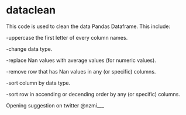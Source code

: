 # dataclean

This code is used to clean the data Pandas Dataframe.
This include:

-uppercase the first letter of every column names.

-change data type.

-replace Nan values with average values (for numeric values).

-remove row that has Nan values in any (or specific) columns.

-sort column by data type.

-sort row in accending or decending order by any (or specific) columns.

Opening suggestion on twitter @nzmi___
